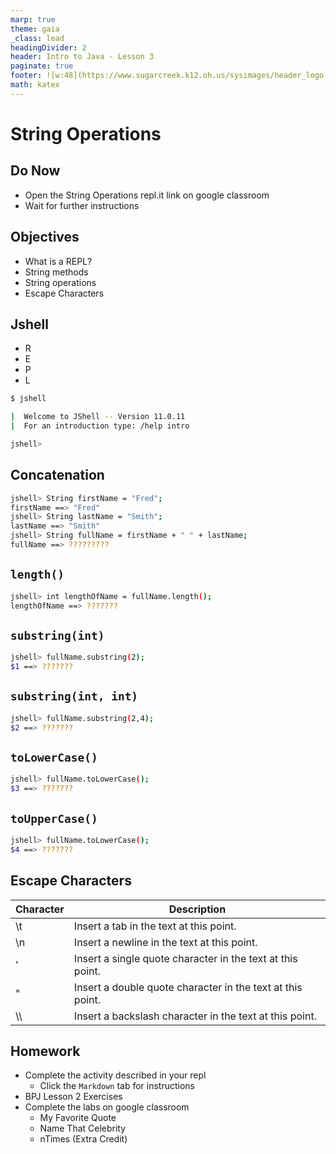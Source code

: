```yaml
---
marp: true
theme: gaia
_class: lead 
headingDivider: 2
header: Intro to Java - Lesson 3
paginate: true
footer: ![w:48](https://www.sugarcreek.k12.oh.us/sysimages/header_logo.png)
math: katex
---
```


# String Operations <!-- fit -->

## Do Now

- Open the String Operations repl.it link on google classroom
- Wait for further instructions

## Objectives

- What is a REPL?
- String methods
- String operations
- Escape Characters

## Jshell

- R
- E
- P
- L

```bash
$ jshell

|  Welcome to JShell -- Version 11.0.11
|  For an introduction type: /help intro

jshell> 
```

## Concatenation

```bash
jshell> String firstName = "Fred";
firstName ==> "Fred"
jshell> String lastName = "Smith";
lastName ==> "Smith"
jshell> String fullName = firstName + " " + lastName;
fullName ==> ?????????
```

## `length()`

```bash
jshell> int lengthOfName = fullName.length();
lengthOfName ==> ???????
```

## `substring(int)`

```bash
jshell> fullName.substring(2);
$1 ==> ???????
```

## `substring(int, int)`

```bash
jshell> fullName.substring(2,4);
$2 ==> ???????
```

## `toLowerCase()`

```bash
jshell> fullName.toLowerCase();
$3 ==> ???????
```

## `toUpperCase()`

```bash
jshell> fullName.toLowerCase();
$4 ==> ???????
```

## Escape Characters

| Character | Description |
| -  | - |
| \t | Insert a tab in the text at this point. |
| \n | Insert a newline in the text at this point. |
| \' | Insert a single quote character in the text at this point. |
| \"  | Insert a double quote character in the text at this point. |
| \\\\ | Insert a backslash character in the text at this point. |

## Homework

- Complete the activity described in your repl
  - Click the `Markdown` tab for instructions
- BPJ Lesson 2 Exercises
- Complete the labs on google classroom
  - My Favorite Quote
  - Name That Celebrity
  - nTimes (Extra Credit)
